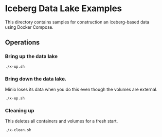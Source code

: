 # Iceberg Data Lake Examples

This directory contains samples for construction an Iceberg-based data 
using Docker Compose. 

## Operations

### Bring up the data lake

```
./x-up.sh
```

### Bring down the data lake.

Minio loses its data when you do this even though the volumes are
external. 
```
./x-up.sh
```

### Cleaning up

This deletes all containers and volumes for a fresh start. 
```
./x-clean.sh
```

